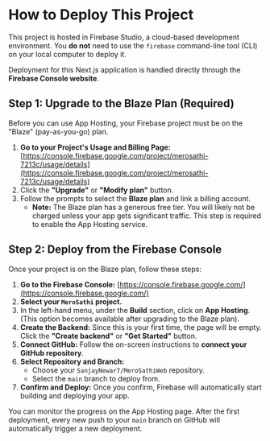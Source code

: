 # How to Deploy This Project

This project is hosted in Firebase Studio, a cloud-based development environment. You **do not** need to use the `firebase` command-line tool (CLI) on your local computer to deploy it.

Deployment for this Next.js application is handled directly through the **Firebase Console website**.

## Step 1: Upgrade to the Blaze Plan (Required)

Before you can use App Hosting, your Firebase project must be on the "Blaze" (pay-as-you-go) plan.

1.  **Go to your Project's Usage and Billing Page:** [https://console.firebase.google.com/project/merosathi-7213c/usage/details](https://console.firebase.google.com/project/merosathi-7213c/usage/details)
2.  Click the **"Upgrade"** or **"Modify plan"** button.
3.  Follow the prompts to select the **Blaze plan** and link a billing account.
    *   **Note:** The Blaze plan has a generous free tier. You will likely not be charged unless your app gets significant traffic. This step is required to enable the App Hosting service.

## Step 2: Deploy from the Firebase Console

Once your project is on the Blaze plan, follow these steps:

1.  **Go to the Firebase Console:** [https://console.firebase.google.com/](https://console.firebase.google.com/)
2.  **Select your `MeroSathi` project.**
3.  In the left-hand menu, under the **Build** section, click on **App Hosting**. (This option becomes available after upgrading to the Blaze plan).
4.  **Create the Backend:** Since this is your first time, the page will be empty. Click the **"Create backend"** or **"Get Started"** button.
5.  **Connect GitHub:** Follow the on-screen instructions to **connect your GitHub repository**.
6.  **Select Repository and Branch:**
    *   Choose your `SanjayNewar7/MeroSathiWeb` repository.
    *   Select the `main` branch to deploy from.
7.  **Confirm and Deploy:** Once you confirm, Firebase will automatically start building and deploying your app.

You can monitor the progress on the App Hosting page. After the first deployment, every new push to your `main` branch on GitHub will automatically trigger a new deployment.
